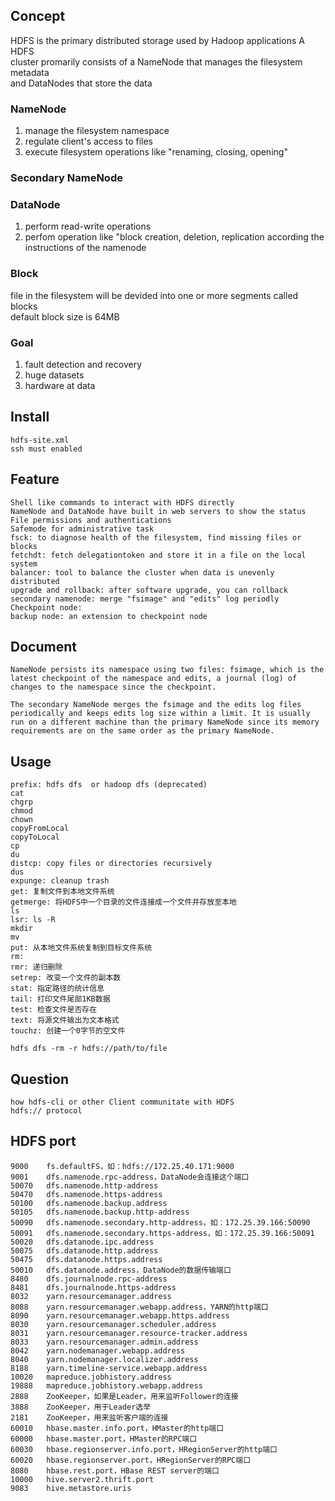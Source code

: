 ## Concept
HDFS is the primary distributed storage used by Hadoop applications  A HDFS   
cluster promarily consists of a NameNode that manages the filesystem metadata  
 and DataNodes that store the data

### NameNode
1. manage the filesystem namespace
2. regulate client's access to files
3. execute filesystem operations like "renaming, closing, opening"  

### Secondary NameNode

   
### DataNode
1. perform read-write operations
2. perfom operation like "block creation, deletion, replication according the  
    instructions of the namenode

### Block
file in the filesystem will be devided into one or more segments  called blocks  
default block size is 64MB
  
### Goal
1. fault detection and recovery  
2. huge datasets  
3. hardware at data  


## Install
```
hdfs-site.xml  
ssh must enabled
```

## Feature
```
Shell like commands to interact with HDFS directly
NameNode and DataNode have built in web servers to show the status 
File permissions and authentications
Safemode for administrative task
fsck: to diagnose health of the filesystem, find missing files or blocks
fetchdt: fetch delegationtoken and store it in a file on the local system
balancer: tool to balance the cluster when data is unevenly distributed
upgrade and rollback: after software upgrade, you can rollback 
secondary namenode: merge "fsimage" and "edits" log periodly
Checkpoint node: 
backup node: an extension to checkpoint node 
```


## Document
```
NameNode persists its namespace using two files: fsimage, which is the latest checkpoint of the namespace and edits, a journal (log) of changes to the namespace since the checkpoint.

The secondary NameNode merges the fsimage and the edits log files periodically and keeps edits log size within a limit. It is usually run on a different machine than the primary NameNode since its memory requirements are on the same order as the primary NameNode.
```

## Usage
```
prefix: hdfs dfs  or hadoop dfs (deprecated)
cat
chgrp
chmod
chown
copyFromLocal
copyToLocal
cp 
du
distcp: copy files or directories recursively
dus
expunge: cleanup trash
get: 复制文件到本地文件系统 
getmerge: 将HDFS中一个目录的文件连接成一个文件并存放至本地
ls
lsr: ls -R
mkdir
mv
put: 从本地文件系统复制到目标文件系统 
rm: 
rmr: 递归删除
setrep: 改变一个文件的副本数
stat: 指定路径的统计信息
tail: 打印文件尾部1KB数据
test: 检查文件是否存在
text: 将源文件输出为文本格式
touchz: 创建一个0字节的空文件

hdfs dfs -rm -r hdfs://path/to/file
```
## Question
```
how hdfs-cli or other Client communitate with HDFS
hdfs:// protocol   
``` 
## HDFS port
```
9000    fs.defaultFS，如：hdfs://172.25.40.171:9000
9001    dfs.namenode.rpc-address，DataNode会连接这个端口
50070   dfs.namenode.http-address
50470   dfs.namenode.https-address
50100   dfs.namenode.backup.address
50105   dfs.namenode.backup.http-address
50090   dfs.namenode.secondary.http-address，如：172.25.39.166:50090
50091   dfs.namenode.secondary.https-address，如：172.25.39.166:50091
50020   dfs.datanode.ipc.address
50075   dfs.datanode.http.address
50475   dfs.datanode.https.address
50010   dfs.datanode.address，DataNode的数据传输端口
8480    dfs.journalnode.rpc-address
8481    dfs.journalnode.https-address
8032    yarn.resourcemanager.address
8088    yarn.resourcemanager.webapp.address，YARN的http端口
8090    yarn.resourcemanager.webapp.https.address
8030    yarn.resourcemanager.scheduler.address
8031    yarn.resourcemanager.resource-tracker.address
8033    yarn.resourcemanager.admin.address
8042    yarn.nodemanager.webapp.address
8040    yarn.nodemanager.localizer.address
8188    yarn.timeline-service.webapp.address
10020   mapreduce.jobhistory.address
19888   mapreduce.jobhistory.webapp.address
2888    ZooKeeper，如果是Leader，用来监听Follower的连接
3888    ZooKeeper，用于Leader选举
2181    ZooKeeper，用来监听客户端的连接
60010   hbase.master.info.port，HMaster的http端口
60000   hbase.master.port，HMaster的RPC端口
60030   hbase.regionserver.info.port，HRegionServer的http端口
60020   hbase.regionserver.port，HRegionServer的RPC端口
8080    hbase.rest.port，HBase REST server的端口
10000   hive.server2.thrift.port
9083    hive.metastore.uris
```
